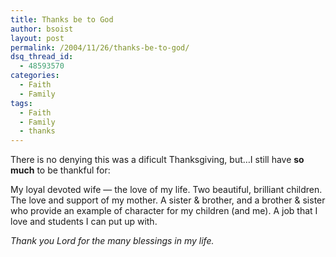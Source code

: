 ```yaml
---
title: Thanks be to God
author: bsoist
layout: post
permalink: /2004/11/26/thanks-be-to-god/
dsq_thread_id:
  - 48593570
categories:
  - Faith
  - Family
tags:
  - Faith
  - Family
  - thanks
---
```

There is no denying this was a dificult Thanksgiving, but&#8230;I still have **so much** to be thankful for: 

My loyal devoted wife &#8212; the love of my life. Two beautiful, brilliant children. The love and support of my mother. A sister & brother, and a brother & sister who provide an example of character for my children (and me). A job that I love and students I can put up with. <i class="fa fa-smile-o"></i>

*Thank you Lord for the many blessings in my life.*
